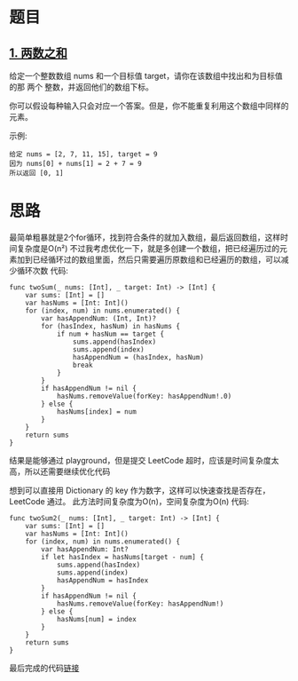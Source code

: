 # 题目

## [1. 两数之和](https://leetcode-cn.com/problems/two-sum/)

给定一个整数数组 nums 和一个目标值 target，请你在该数组中找出和为目标值的那 两个 整数，并返回他们的数组下标。

你可以假设每种输入只会对应一个答案。但是，你不能重复利用这个数组中同样的元素。

示例:

```
给定 nums = [2, 7, 11, 15], target = 9
因为 nums[0] + nums[1] = 2 + 7 = 9
所以返回 [0, 1] 
```

# 思路

最简单粗暴就是2个for循环，找到符合条件的就加入数组，最后返回数组，这样时间复杂度是O(n²)
不过我考虑优化一下，就是多创建一个数组，把已经遍历过的元素加到已经循环过的数组里面，然后只需要遍历原数组和已经遍历的数组，可以减少循环次数
代码:

```
func twoSum(_ nums: [Int], _ target: Int) -> [Int] {
    var sums: [Int] = []
    var hasNums = [Int: Int]()
    for (index, num) in nums.enumerated() {
        var hasAppendNum: (Int, Int)?
        for (hasIndex, hasNum) in hasNums {
            if num + hasNum == target {
                sums.append(hasIndex)
                sums.append(index)
                hasAppendNum = (hasIndex, hasNum)
                break
            }
        }
        if hasAppendNum != nil {
            hasNums.removeValue(forKey: hasAppendNum!.0)
        } else {
            hasNums[index] = num
        }
    }
    return sums
}
```

结果是能够通过 playground，但是提交 LeetCode 超时，应该是时间复杂度太高，所以还需要继续优化代码

想到可以直接用 Dictionary 的 key 作为数字，这样可以快速查找是否存在， LeetCode 通过。
此方法时间复杂度为O(n)，空间复杂度为O(n)
代码:

```
func twoSum2(_ nums: [Int], _ target: Int) -> [Int] {
    var sums: [Int] = []
    var hasNums = [Int: Int]()
    for (index, num) in nums.enumerated() {
        var hasAppendNum: Int?
        if let hasIndex = hasNums[target - num] {
            sums.append(hasIndex)
            sums.append(index)
            hasAppendNum = hasIndex
        }
        if hasAppendNum != nil {
            hasNums.removeValue(forKey: hasAppendNum!)
        } else {
            hasNums[num] = index
        }
    }
    return sums
}
```

最后完成的代码[链接](https://github.com/pepsikirk/LeetCode/blob/master/Algorithm/1.TwoSum/TwoSum.swift)




